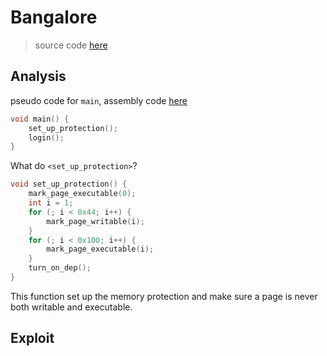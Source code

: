 # Bangalore
> source code [here](./dump.asm)

## Analysis
pseudo code for `main`, assembly code [here](./dump.asm)
```c
void main() {
    set_up_protection();
    login();
}
```

What do `<set_up_protection>`?
```c
void set_up_protection() {
    mark_page_executable(0);
    int i = 1;
    for (; i < 0x44; i++) {
        mark_page_writable(i);
    }
    for (; i < 0x100; i++) {
        mark_page_executable(i);
    }
    turn_on_dep();
}
```

This function set up the memory protection and make sure a page is never both writable and executable.



## Exploit
